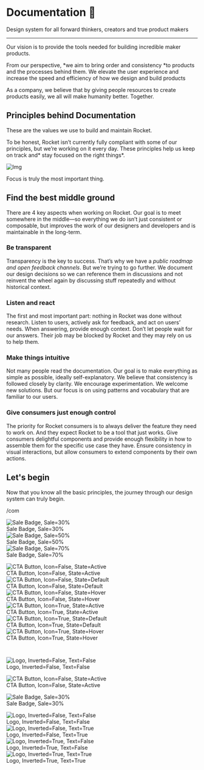 
# Documentation 🚀

Design system for all forward thinkers, creators and true product makers

---

Our vision is to provide the tools needed for building incredible maker products.

From our perspective, *we aim to bring order and consistency *to products and the processes behind them. We elevate the user experience and increase the speed and efficiency of how we design and build products

As a company, we believe that by giving people resources to create products easily, we all will make humanity better. Together.

## Principles behind Documentation

These are the values we use to build and maintain Rocket.

To be honest, Rocket isn’t currently fully compliant with some of our principles, but we’re working on it every day. These principles help us keep on track and* stay focused on the right things*.

![Img](https://studio-assets.supernova.io/design-systems/14533/9289758a-6300-472a-bbc6-a57098081abf.jpeg)

Focus is truly the most important thing.

## Find the best middle ground

There are 4 key aspects when working on Rocket. Our goal is to meet somewhere in the middle—so everything we do isn’t just consistent or composable, but improves the work of our designers and developers and is maintainable in the long-term.

### Be transparent

Transparency is the key to success. That’s why we have a *public roadmap and open feedback channels*. But we’re trying to go further. We document our design decisions so we can reference them in discussions and not reinvent the wheel again by discussing stuff repeatedly and without historical context.

### Listen and react

The first and most important part: nothing in Rocket was done without research. Listen to users, actively ask for feedback, and act on users’ needs. When answering, provide enough context. Don’t let people wait for our answers. Their job may be blocked by Rocket and they may rely on us to help them.

### Make things intuitive

Not many people read the documentation. Our goal is to make everything as simple as possible, ideally self-explanatory. We believe that consistency is followed closely by clarity. We encourage experimentation. We welcome new solutions. But our focus is on using patterns and vocabulary that are familiar to our users.

### Give consumers just enough control

The priority for Rocket consumers is to always deliver the feature they need to work on. And they expect Rocket to be a tool that just works. Give consumers delightful components and provide enough flexibility in how to assemble them for the specific use case they have. Ensure consistency in visual interactions, but allow consumers to extend components by their own actions.

## Let's begin

Now that you know all the basic principles, the journey through our design system can truly begin.

/com

  
![Sale Badge, Sale=30%](https://studio-assets.supernova.io/design-systems/14533/bbc7ea28-c408-4da5-addc-439c1bff7efb.png)  
Sale Badge, Sale=30%  
![Sale Badge, Sale=50%](https://studio-assets.supernova.io/design-systems/14533/df96897d-f0fd-427e-a3c4-c3dc79a2185b.png)  
Sale Badge, Sale=50%  
![Sale Badge, Sale=70%](https://studio-assets.supernova.io/design-systems/14533/b4ae772d-6c6c-4e1d-b820-2fd52803ae3e.png)  
Sale Badge, Sale=70%  


  
![CTA Button, Icon=False, State=Active](https://studio-assets.supernova.io/design-systems/14533/7c983ace-2829-448e-abeb-5abf3bd212e8.png)  
CTA Button, Icon=False, State=Active  
![CTA Button, Icon=False, State=Default](https://studio-assets.supernova.io/design-systems/14533/ea21ec27-154a-42b7-b5a9-6947a5dcc2bf.png)  
CTA Button, Icon=False, State=Default  
![CTA Button, Icon=False, State=Hover](https://studio-assets.supernova.io/design-systems/14533/afd39eb6-c474-41d2-9884-d50a6bfe1c19.png)  
CTA Button, Icon=False, State=Hover  
![CTA Button, Icon=True, State=Active](https://studio-assets.supernova.io/design-systems/14533/0160de12-f1f5-43c3-97c3-086eab7de8c2.png)  
CTA Button, Icon=True, State=Active  
![CTA Button, Icon=True, State=Default](https://studio-assets.supernova.io/design-systems/14533/4717503e-5e2a-4658-a242-1f06f05381f6.png)  
CTA Button, Icon=True, State=Default  
![CTA Button, Icon=True, State=Hover](https://studio-assets.supernova.io/design-systems/14533/115e92e2-097b-46e1-8c40-b8e0ddd3231f.png)  
CTA Button, Icon=True, State=Hover  


```javascript  
  
```

  
![Logo, Inverted=False, Text=False](https://studio-assets.supernova.io/design-systems/14533/8eae7e59-2684-46dd-9107-bde6e0e133c8.png)  
Logo, Inverted=False, Text=False  


  
  


  
![CTA Button, Icon=False, State=Active](https://studio-assets.supernova.io/design-systems/14533/7c983ace-2829-448e-abeb-5abf3bd212e8.png)  
CTA Button, Icon=False, State=Active  


  
![Sale Badge, Sale=30%](https://studio-assets.supernova.io/design-systems/14533/bbc7ea28-c408-4da5-addc-439c1bff7efb.png)  
Sale Badge, Sale=30%  


  
![Logo, Inverted=False, Text=False](https://studio-assets.supernova.io/design-systems/14533/8eae7e59-2684-46dd-9107-bde6e0e133c8.png)  
Logo, Inverted=False, Text=False  
![Logo, Inverted=False, Text=True](https://studio-assets.supernova.io/design-systems/14533/53dfc786-8947-4c3c-b3b8-68db8a496cb4.png)  
Logo, Inverted=False, Text=True  
![Logo, Inverted=True, Text=False](https://studio-assets.supernova.io/design-systems/14533/3c3be929-0efa-4823-9b18-0b3234cd74eb.png)  
Logo, Inverted=True, Text=False  
![Logo, Inverted=True, Text=True](https://studio-assets.supernova.io/design-systems/14533/f6bc4df8-c6b1-4c68-b6c6-9b3ebc9e2e6f.png)  
Logo, Inverted=True, Text=True  
